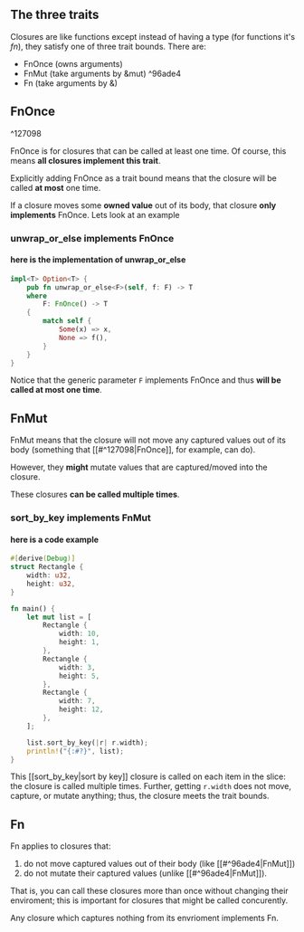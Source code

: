 ## The three traits

Closures are like functions except instead of having a type (for functions it's
*fn*), they satisfy one of three trait bounds. There are:
- FnOnce (owns arguments)
- FnMut (take arguments by &mut) ^96ade4
- Fn (take arguments by &)

## FnOnce

^127098

FnOnce is for closures that can be called at least one time. Of course, this means **all closures implement this trait**. 

Explicitly adding FnOnce as a trait bound means that the closure will be called **at most** one time.

If a closure moves some **owned value** out of its body, that closure **only implements** FnOnce. Lets look at an example

### unwrap_or_else implements FnOnce 

#### here is the implementation of unwrap_or_else
```rust
impl<T> Option<T> {
    pub fn unwrap_or_else<F>(self, f: F) -> T
    where
        F: FnOnce() -> T
    {
        match self {
            Some(x) => x,
            None => f(),
        }
    }
}
```

Notice that the generic parameter ```F``` implements FnOnce and thus **will be called at most one time**.

## FnMut

FnMut means that the closure will not move any captured values out of its body (something that [[#^127098|FnOnce]], for example, can do).

However, they **might** mutate values that are captured/moved into the closure.

These closures **can be called multiple times**.

### sort_by_key implements FnMut

#### here is a code example 

```rust
#[derive(Debug)]
struct Rectangle {
    width: u32,
    height: u32,
}

fn main() {
    let mut list = [
        Rectangle {
            width: 10,
            height: 1,
        },
        Rectangle {
            width: 3,
            height: 5,
        },
        Rectangle {
            width: 7,
            height: 12,
        },
    ];

    list.sort_by_key(|r| r.width);
    println!("{:#?}", list);
}
```


This [[sort_by_key|sort by key]] closure is called on each item in the slice: the closure is called multiple times. Further, getting ```r.width``` does not move, capture, or mutate anything; thus, the closure meets the trait bounds.

## Fn

Fn applies to closures that:
1. do not move captured values out of their body (like [[#^96ade4|FnMut]])
2. do not mutate their captured values (unlike [[#^96ade4|FnMut]]).

That is, you can call these closures more than once without changing their enviroment; this is important for closures that might be called concurently.

Any closure which captures nothing from its envrioment implements Fn.
